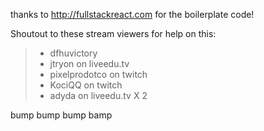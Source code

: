 thanks to http://fullstackreact.com for the boilerplate code!

Shoutout to these stream viewers for help on this:
> - dfhuvictory
> - jtryon on liveedu.tv
> - pixelprodotco on twitch
> - KociQQ on twitch
> - adyda on liveedu.tv X 2

bump
bump
bump
bamp
